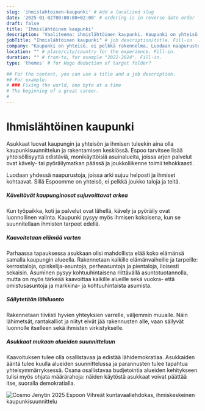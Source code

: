 ```yaml
---
slug: 'ihmislahtoinen-kaupunki' # Add a localized slug
date: '2025-01-02T00:00:00+02:00' # ordering is in reverse date order
draft: false
title: 'Ihmislähtöinen kaupunki'
description: 'Vaaliteema: ihmislähtöinen kaupunki. Kaupunki on yhteisö, ei pelkkä rakennelma. Luodaan naapurustoja, joissa arki sujuu ja ihmiset kohtaavat.' # meta description for SEO
jobTitle: "Ihmislähtöinen kaupunki" # job description/title. Fill-in
company: "Kaupunki on yhteisö, ei pelkkä rakennelma. Luodaan naapurustoja, joissa arki sujuu helposti ja ihmiset kohtaavat." # name of the company you worked for. Fill-in
location: "" # place/city/country for the experience. Fill-in.
duration: "" # from-to, for example "2022-2024". Fill-in.
type: 'themes' # for Hugo deduction of target folder?

## For the content, you can use a title and a job description.
## For example:
# ### Fixing the world, one byte at a time
# The beginning of a great career. 
# 
---
```


# Ihmislähtöinen kaupunki

Asukkaat luovat kaupungin ja yhteisön ja ihmisen tuleekin aina olla kaupunkisuunnittelun ja rakentamisen keskiössä. Espoo tarvitsee lisää yhteisöllisyyttä edistäviä, monikäyttöisiä asuinalueita, joissa arjen palvelut ovat kävely- tai pyöräilymatkan päässä ja joukkoliikenne toimii tehokkaasti.

Luodaan yhdessä naapurustoja, joissa arki sujuu helposti ja ihmiset kohtaavat. Sillä Espoomme on yhteisö, ei pelkkä joukko taloja ja teitä.

##### Käveltävät kaupunginosat sujuvoittavat arkea
Kun työpaikka, koti ja palvelut ovat lähellä, kävely ja pyöräily ovat luonnollinen valinta. Kaupunki pysyy myös ihmisen kokoisena, kun se suunnitellaan ihmisten tarpeet edellä.

##### Kaavoitetaan elämää varten
Parhaassa tapauksessa asukkaan olisi mahdollista elää koko elämänsä samalla kaupungin alueella. Rakennetaan kaikille elämänvaiheille ja tarpeille: kerrostaloja, opiskelija-asuntoja, perheasuntoja ja pientaloja, iloisesti sekaisin. Asuminen pysyy kohtuuhintaisena riittävällä asuntotuotannolla, mutta on myös tärkeää kaavoittaa kaikille alueille sekä vuokra- että omistusasuntoja ja markkina- ja kohtuuhintaista asumista.

##### Säilytetään lähiluonto
Rakennetaan tiiviisti hyvien yhteyksien varrelle, väljemmin muualle. Näin lähimetsät, rantakalliot ja niityt eivät jää rakennusten alle, vaan säilyvät luonnolle itselleen sekä ihmisten virkistykselle.

##### Asukkaat mukaan alueiden suunnitteluun
Kaavoituksen tulee olla osallistavaa ja edistää lähidemokratiaa. Asukkaiden ääntä tulee kuulla alueiden suunnittelussa ja parannusten tulee tapahtua yhteisymmärryksessä. Osana osallistavaa budjetointia alueiden kehitykseen tulisi myös ohjata määrärahoja: näiden käytöstä asukkaat voivat päättää itse, suoralla demokratialla.

![Cosmo Jenytin 2025 Espoon Vihreät kuntavaaliehdokas, ihmiskeskeinen kaupunkisuunnittelu](Cosmo-Jenytin-2025-kuntavaalit-ehdokas-vihreät-espoo-ihmiskeskeinen-kaupunkisuunnittelu.jpg)
